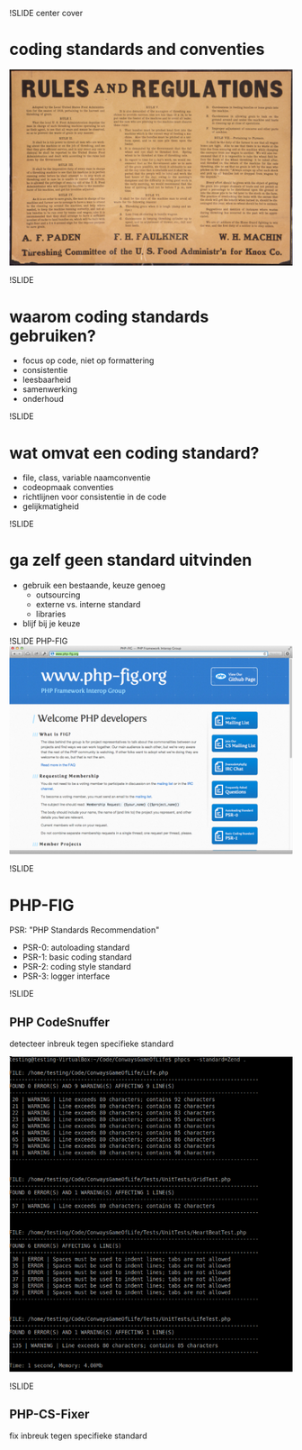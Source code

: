 !SLIDE center cover
# coding standards and conventies
![background](../img/background-code-styling.jpg)

!SLIDE
# waarom coding standards gebruiken?
* focus op code, niet op formattering
* consistentie
* leesbaarheid
* samenwerking
* onderhoud

!SLIDE
# wat omvat een coding standard?
* file, class, variable naamconventie
* codeopmaak conventies
* richtlijnen voor consistentie in de code
* gelijkmatigheid

!SLIDE
# ga zelf geen standard uitvinden
* gebruik een bestaande, keuze genoeg
    * outsourcing
    * externe vs. interne standard
    * libraries
* blijf bij je keuze

!SLIDE
PHP-FIG
![php-fig](../img/php-fig.org.png)

!SLIDE
# PHP-FIG
PSR: "PHP Standards Recommendation"

* PSR-0: autoloading standard
* PSR-1: basic coding standard
* PSR-2: coding style standard
* PSR-3: logger interface

!SLIDE
## PHP CodeSnuffer
detecteer inbreuk tegen specifieke standard

![phpcs](../img/phpcs.png)

!SLIDE
## PHP-CS-Fixer
fix inbreuk tegen specifieke standard
